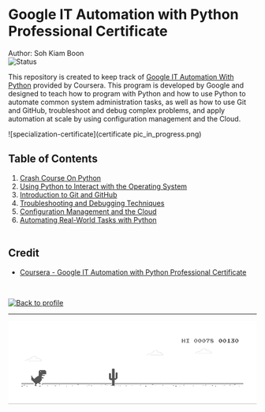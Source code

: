 # Google IT Automation with Python Professional Certificate

Author: Soh Kiam Boon<br>
![Status](https://img.shields.io/badge/Status:-In%20progress-tomato?style=plastic)

This repository is created to keep track of [Google IT Automation With Python](https://www.coursera.org/professional-certificates/google-it-automation) provided by Coursera. This program is developed by Google and designed to teach how to program with Python and how to use Python to automate common system administration tasks, as well as how to use Git and GitHub, troubleshoot and debug complex problems, and apply automation at scale by using configuration management and the Cloud.

![specialization-certificate](certificate pic_in_progress.png)



## Table of Contents

1. [Crash Course On Python](https://github.com/kiamboon/Google-IT-Automation-with-Python-Professional-Certificate/tree/main/1.%20Crash%20Course%20on%20Python)
2. [Using Python to Interact with the Operating System](https://github.com/kiamboon/Google-IT-Automation-with-Python-Professional-Certificate/tree/main/2.%20Using%20Python%20to%20Interact%20with%20the%20Operating%20System)
3. [Introduction to Git and GitHub](https://github.com/kiamboon/Google-IT-Automation-with-Python-Professional-Certificate/tree/main/3.%20Introduction%20to%20Git%20and%20GitHub)
4. [Troubleshooting and Debugging Techniques](https://github.com/kiamboon/Google-IT-Automation-with-Python-Professional-Certificate/tree/main/4.%20Troubleshooting%20and%20Debugging%20Techniques)
5. [Configuration Management and the Cloud](https://github.com/kiamboon/Google-IT-Automation-with-Python-Professional-Certificate/tree/main/5.%20Configuration%20Management%20and%20the%20Cloud)
6. [Automating Real-World Tasks with Python](https://github.com/kiamboon/Google-IT-Automation-with-Python-Professional-Certificate/tree/main/6.%20Automating%20Real-World%20Tasks%20with%20Python)<br><br>



## Credit
* [Coursera - Google IT Automation with Python Professional Certificate](https://www.coursera.org/professional-certificates/google-it-automation#courses)  

<br>

[![Back to profile](https://img.shields.io/badge/Back%20to-Kiam%20Boon's%20Profile-darkorange?style=flat-square)](https://github.com/kiamboon/Profile)

---
![Dino](https://github.com/kiamboon/Profile/blob/main/images/dino.gif)
